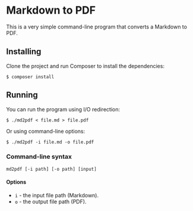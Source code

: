 # Markdown to PDF

This is a very simple command-line program that converts a Markdown to PDF.

## Installing

Clone the project and run Composer to install the dependencies:

    $ composer install

## Running

You can run the program using I/O redirection:

    $ ./md2pdf < file.md > file.pdf

Or using command-line options:

    $ ./md2pdf -i file.md -o file.pdf

### Command-line syntax

    md2pdf [-i path] [-o path] [input]

#### Options

* `i` - the input file path (Markdown).
* `o` - the output file path (PDF).
